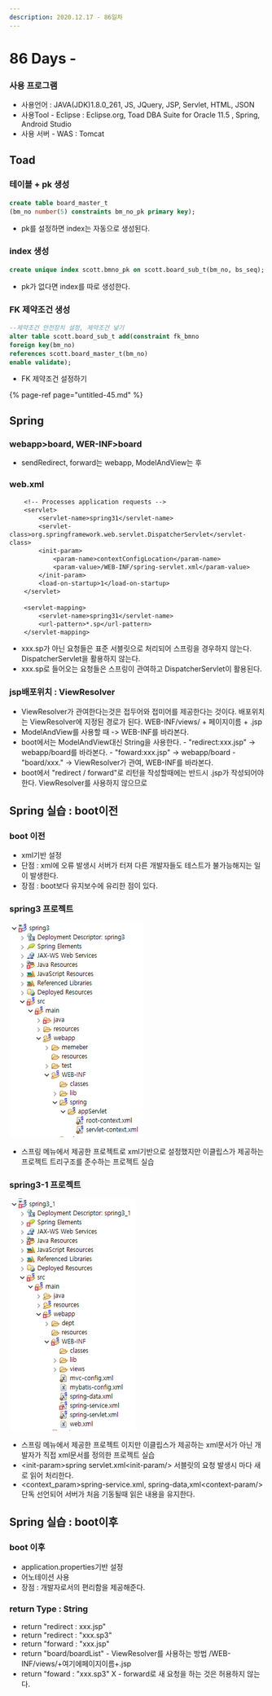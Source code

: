```yaml
---
description: 2020.12.17 - 86일차
---
```


# 86 Days -

### 사용 프로그램

* 사용언어 : JAVA\(JDK\)1.8.0\_261, JS, JQuery, JSP, Servlet, HTML, JSON
* 사용Tool  - Eclipse : Eclipse.org, Toad DBA Suite for Oracle 11.5 , Spring, Android Studio
* 사용 서버 - WAS : Tomcat

## Toad

### 테이블 + pk 생성

```sql
create table board_master_t
(bm_no number(5) constraints bm_no_pk primary key);
```

* pk를 설정하면 index는 자동으로 생성된다.

### index 생성

```sql
create unique index scott.bmno_pk on scott.board_sub_t(bm_no, bs_seq);
```

* pk가 없다면 index를 따로 생성한다.

### FK 제약조건 생성

```sql
--제약조건 안전장치 설정, 제약조건 넣기
alter table scott.board_sub_t add(constraint fk_bmno
foreign key(bm_no)
references scott.board_master_t(bm_no)
enable validate);
```

* FK 제약조건 설정하기

{% page-ref page="untitled-45.md" %}

## Spring

### webapp&gt;board, WER-INF&gt;board

* sendRedirect, forward는 webapp, ModelAndView는 후

### web.xml

```markup
	<!-- Processes application requests -->
	<servlet>
		<servlet-name>spring31</servlet-name>
		<servlet-class>org.springframework.web.servlet.DispatcherServlet</servlet-class>
		<init-param>
			<param-name>contextConfigLocation</param-name>
			<param-value>/WEB-INF/spring-servlet.xml</param-value>
		</init-param>
		<load-on-startup>1</load-on-startup>
	</servlet>
		
	<servlet-mapping>
		<servlet-name>spring31</servlet-name>
		<url-pattern>*.sp</url-pattern>
	</servlet-mapping>
```

* xxx.sp가 아닌 요청들은 표준 서블릿으로 처리되어 스프링을 경우하지 않는다.  DispatcherServlet을 활용하지 않는다.
* xxx.sp로 들어오는 요청들은 스프링이 관여하고 DispatcherServlet이 활용된다.

### jsp배포위치 : ViewResolver

* ViewResolver가 관여한다는것은 접두어와 접미어를 제공한다는 것이다. 배포위치는 ViewResolver에 지정된 경로가 된다. WEB-INF/views/ + 페이지이름 + .jsp
* ModelAndView를 사용할 때 -&gt; WEB-INF를 바라본다.
* boot에서는 ModelAndView대신 String을 사용한다. - "redirect:xxx.jsp" -&gt; webapp/board를 바라본다. - "foward:xxx.jsp"  -&gt; webapp/board - "board/xxx."         -&gt; ViewResolver가 관여, WEB-INF를 바라본다.
* boot에서 "redirect / forward"로 리턴을 작성할때에는 반드시 .jsp가 작성되어야한다.  ViewResolver를 사용하지 않으므로

## Spring 실습 : boot이전

### boot 이전

* xml기반 설정
* 단점 : xml에 오류 발생시 서버가 터져 다른 개발자들도 테스트가 불가능해지는 일이 발생한다.
* 장점 : boot보다 유지보수에 유리한 점이 있다.

### spring3 프로젝트

![](../../../.gitbook/assets/spring3.png)

* 스프링 메뉴에서 제공한 프로젝트로 xml기반으로 설정했지만 이클립스가 제공하는 프로젝트 트리구조를 준수하는 프로젝트 실습

### spring3-1 프로젝트

![](../../../.gitbook/assets/spring3-1.png)

* 스프링 메뉴에서 제공한 프로젝트 이지만 이클립스가 제공하는 xml문서가 아닌 개발자가 직접 xml문서를 정의한 프로젝트 실습
* &lt;init-param&gt;spring servlet.xml&lt;init-param/&gt; 서블릿의 요청 발생시 마다 새로 읽어 처리한다.
* &lt;context\_param&gt;spring-service.xml, spring-data,xml&lt;context-param/&gt; 단독 선언되어 서버가 처음 기동될때 읽은 내용을 유지한다. 

## Spring 실습 : boot이후

### boot 이후

* application.properties기반 설정
* 어노테이션 사용
* 장점 : 개발자로서의 편리함을 제공해준다.

### return Type : String

* return "redirect : xxx.jsp"
* return "redirect : "xxx.sp3"
* return "forward : "xxx.jsp"
* return "board/boardList" - ViewResolver를 사용하는 방법   /WEB-INF/views/+여기에페이지이름+.jsp
* return "foward : "xxx.sp3" X - forward로 새 요청을 하는 것은 허용하지 않는다.

